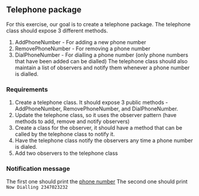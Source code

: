 ## Telephone package
For this exercise, our goal is to create a telephone package. The telephone class should expose 3 different methods.

1. AddPhoneNumber - For adding a new phone number
2. RemovePhoneNumber - For removing a phone number
3. DialPhoneNumber - For dialling a phone number (only phone numbers that have been added can be dialled)
The telephone class should also maintain a list of observers and notify them whenever a phone number is dialled. 



### Requirements

1. Create a telephone class. It should expose 3 public methods - AddPhoneNumber, RemovePhoneNumber, and DialPhoneNumber.
2. Update the telephone class, so it uses the observer pattern (have methods to add, remove and notify observers)
3. Create a class for the observer, it should have a method that can be called by the telephone class to notify it. 
4. Have the telephone class notify the observers any time a phone number is dialed. 
5. Add two observers to the telephone class

### Notification message
  The first one should print the <u>phone number</u>
  The second one should print `Now Dialling 2347023232`


